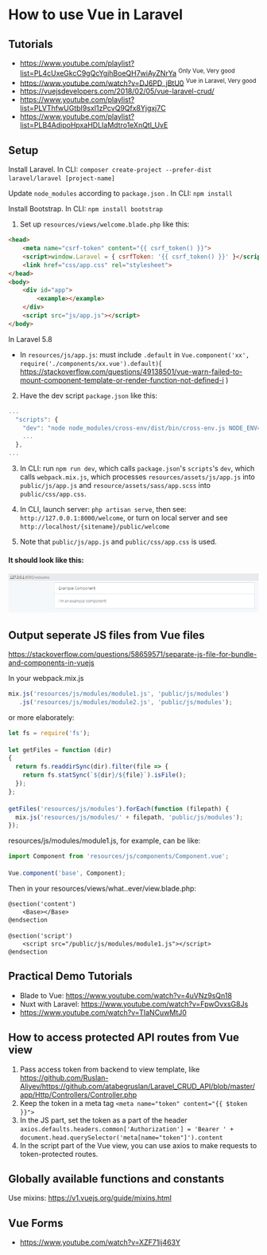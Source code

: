 # How to use Vue in Laravel

## Tutorials

- https://www.youtube.com/playlist?list=PL4cUxeGkcC9gQcYgjhBoeQH7wiAyZNrYa <sup>Only Vue, Very good</sup>
- https://www.youtube.com/watch?v=DJ6PD_jBtU0 <sup>Vue in Laravel, Very good</sup>
- https://vuejsdevelopers.com/2018/02/05/vue-laravel-crud/
- https://www.youtube.com/playlist?list=PLVThfwUGtbI9sxI1zPcvQ9Qfx8Yjgxj7C
- https://www.youtube.com/playlist?list=PLB4AdipoHpxaHDLIaMdtro1eXnQtl_UvE

## Setup

Install Laravel. In CLI: `composer create-project --prefer-dist laravel/laravel [project-name]`

Update `node_modules` according to `package.json` . In CLI: `npm install`

Install Bootstrap. In CLI: `npm install bootstrap`

1. Set up `resources/views/welcome.blade.php` like this:

```html
<head>   
    <meta name="csrf-token" content="{{ csrf_token() }}">
    <script>window.Laravel = { csrfToken: '{{ csrf_token() }}' }</script> 
    <link href="css/app.css" rel="stylesheet">
</head>
<body>
    <div id="app">
        <example></example>
    </div>
    <script src="js/app.js"></script>
</body>
```

In Laravel 5.8
- In `resources/js/app.js`: must include `.default` in `Vue.component('xx', require('./components/xx.vue').default)`( https://stackoverflow.com/questions/49138501/vue-warn-failed-to-mount-component-template-or-render-function-not-defined-i )

2. Have the dev script `package.json` like this:

```js
...
  "scripts": {
    "dev": "node node_modules/cross-env/dist/bin/cross-env.js NODE_ENV=development node_modules/webpack/bin/webpack.js --progress --hide-modules --config=node_modules/laravel-mix/setup/webpack.config.js",
    ...
  },
...
```

3. In CLI: run `npm run dev`, which calls `package.json`'s `scripts`'s `dev`, which calls `webpack.mix.js`, which processes `resources/assets/js/app.js` into `public/js/app.js` and `resource/assets/sass/app.scss` into `public/css/app.css`.

4. In CLI, launch server: `php artisan serve`, then see: `http://127.0.0.1:8000/welcome`, or turn on local server and see `http://localhost/{sitename}/public/welcome`

5. Note that `public/js/app.js` and `public/css/app.css` is used.

#### It should look like this:

![](/Illustrations/vuetest2.PNG)

## Output seperate JS files from Vue files

https://stackoverflow.com/questions/58659571/separate-js-file-for-bundle-and-components-in-vuejs

In your webpack.mix.js
```js
mix.js('resources/js/modules/module1.js', 'public/js/modules')
   .js('resources/js/modules/module2.js', 'public/js/modules');
```

or more elaborately:
```js
let fs = require('fs');

let getFiles = function (dir) 
{
  return fs.readdirSync(dir).filter(file => {
    return fs.statSync(`${dir}/${file}`).isFile();
  });
};

getFiles('resources/js/modules').forEach(function (filepath) {
  mix.js('resources/js/modules/' + filepath, 'public/js/modules');
});
```

resources/js/modules/module1.js, for example, can be like:
```js
import Component from 'resources/js/components/Component.vue';

Vue.component('base', Component);
```

Then in your resources/views/what..ever/view.blade.php:
```
@section('content')
    <Base></Base>
@endsection

@section('script')
    <script src="/public/js/modules/module1.js"></script>
@endsection
```

## Practical Demo Tutorials

- Blade to Vue: https://www.youtube.com/watch?v=4uVNz9sQn18
- Nuxt with Laravel: https://www.youtube.com/watch?v=FpwOvxsG8Js
- https://www.youtube.com/watch?v=TIaNCuwMtJ0

## How to access protected API routes from Vue view

1. Pass access token from backend to view template, like https://github.com/Ruslan-Aliyev/https://github.com/atabegruslan/Laravel_CRUD_API/blob/master/app/Http/Controllers/Controller.php
2. Keep the token in a meta tag `<meta name="token" content="{{ $token }}">`
3. In the JS part, set the token as a part of the header `axios.defaults.headers.common['Authorization'] = 'Bearer ' + document.head.querySelector('meta[name="token"]').content`
4. In the script part of the Vue view, you can use axios to make requests to token-protected routes.

## Globally available functions and constants

Use mixins: https://v1.vuejs.org/guide/mixins.html

## Vue Forms

- https://www.youtube.com/watch?v=XZF71ij463Y
